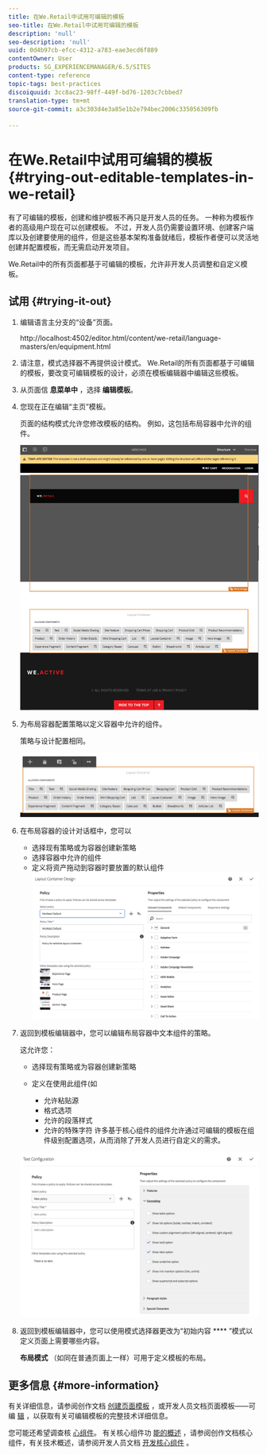 ```yaml
---
title: 在We.Retail中试用可编辑的模板
seo-title: 在We.Retail中试用可编辑的模板
description: 'null'
seo-description: 'null'
uuid: 0d4b97cb-efcc-4312-a783-eae3ecd6f889
contentOwner: User
products: SG_EXPERIENCEMANAGER/6.5/SITES
content-type: reference
topic-tags: best-practices
discoiquuid: 3cc8ac23-98ff-449f-bd76-1203c7cbbed7
translation-type: tm+mt
source-git-commit: a3c303d4e3a85e1b2e794bec2006c335056309fb

---
```



# 在We.Retail中试用可编辑的模板{#trying-out-editable-templates-in-we-retail}

有了可编辑的模板，创建和维护模板不再只是开发人员的任务。 一种称为模板作者的高级用户现在可以创建模板。 不过，开发人员仍需要设置环境、创建客户端库以及创建要使用的组件，但是这些基本架构准备就绪后，模板作者便可以灵活地创建并配置模板，而无需启动开发项目。

We.Retail中的所有页面都基于可编辑的模板，允许非开发人员调整和自定义模板。

## 试用 {#trying-it-out}

1. 编辑语言主分支的“设备”页面。

   http://localhost:4502/editor.html/content/we-retail/language-masters/en/equipment.html

1. 请注意，模式选择器不再提供设计模式。 We.Retail的所有页面都基于可编辑的模板，要改变可编辑模板的设计，必须在模板编辑器中编辑这些模板。
1. 从页面信 **息菜单中** ，选择 **编辑模板**。
1. 您现在正在编辑“主页”模板。

   页面的结构模式允许您修改模板的结构。 例如，这包括布局容器中允许的组件。

   ![chlimage_1-138](assets/chlimage_1-138.png)

1. 为布局容器配置策略以定义容器中允许的组件。

   策略与设计配置相同。

   ![chlimage_1-139](assets/chlimage_1-139.png)

1. 在布局容器的设计对话框中，您可以

   * 选择现有策略或为容器创建新策略
   * 选择容器中允许的组件
   * 定义将资产拖动到容器时要放置的默认组件
   ![chlimage_1-140](assets/chlimage_1-140.png)

1. 返回到模板编辑器中，您可以编辑布局容器中文本组件的策略。

   这允许您：

   * 选择现有策略或为容器创建新策略
   * 定义在使用此组件(如

      * 允许粘贴源
      * 格式选项
      * 允许的段落样式
      * 允许的特殊字符
   许多基于核心组件的组件允许通过可编辑的模板在组件级别配置选项，从而消除了开发人员进行自定义的需求。

   ![chlimage_1-141](assets/chlimage_1-141.png)

1. 返回到模板编辑器中，您可以使用模式选择器更改为“初始内容 **** ”模式以定义页面上需要哪些内容。

   **布局模式** （如同在普通页面上一样）可用于定义模板的布局。

## 更多信息 {#more-information}

有关详细信息，请参阅创作文档 [创建页面模板](/help/sites-authoring/templates.md) ，或开发人员文档页面模板——可编 [辑](/help/sites-developing/page-templates-editable.md) ，以获取有关可编辑模板的完整技术详细信息。

您可能还希望调查核 [心组件](/help/sites-developing/we-retail-core-components.md)。 有关核心组件功 [能的概述](https://docs.adobe.com/content/help/en/experience-manager-core-components/using/introduction.html) ，请参阅创作文档核心组件，有关技术概述，请参阅开发人员文档 [开发核心组件](https://helpx.adobe.com/experience-manager/core-components/using/developing.html) 。

